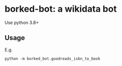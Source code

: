 # borked-bot: a wikidata bot

Use python 3.8+

## Usage
E.g.
```
python -m borked_bot.goodreads_isbn_to_book

```

